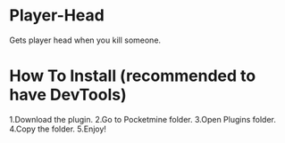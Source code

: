 # Player-Head
Gets player head when you kill someone.

# How To Install (recommended to have DevTools)
1.Download the plugin.
2.Go to Pocketmine folder.
3.Open Plugins folder.
4.Copy the folder.
5.Enjoy!
